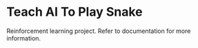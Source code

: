# Teach AI To Play Snake

Reinforcement learning project. Refer to documentation for more information.
